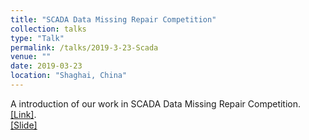 ```yaml
---
title: "SCADA Data Missing Repair Competition"
collection: talks
type: "Talk"
permalink: /talks/2019-3-23-Scada
venue: ""
date: 2019-03-23
location: "Shaghai, China"
---
```


A introduction of our work in SCADA Data Missing Repair Competition. [[Link]](https://www.datafountain.cn/competitions/333). <br>
[[Slide]](http://ericonaldo.github.io/files/2019-3-23-Scada.pptx)